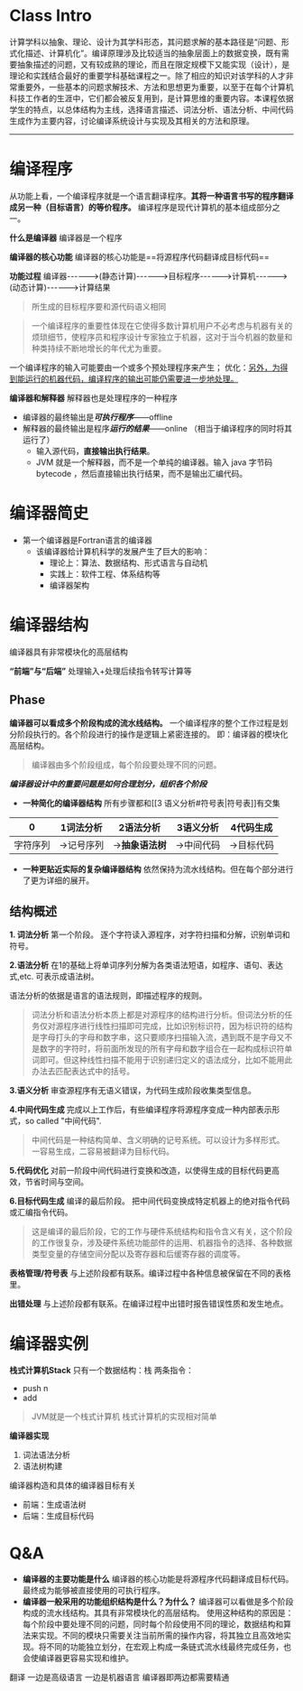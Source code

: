 
# Class Intro
计算学科以抽象、理论、设计为其学科形态，其问题求解的基本路径是“问题、形式化描述、计算机化”。编译原理涉及比较适当的抽象层面上的数据变换，既有需要抽象描述的问题，又有较成熟的理论，而且在限定规模下又能实现（设计），是理论和实践结合最好的重要学科基础课程之一。除了相应的知识对该学科的人才非常重要外，一些基本的问题求解技术、方法和思想更为重要，以至于在每个计算机科技工作者的生涯中，它们都会被反复用到，是计算思维的重要内容。本课程依据学生的特点，以总体结构为主线，选择语言描述、词法分析、语法分析、中间代码生成作为主要内容，讨论编译系统设计与实现及其相关的方法和原理。

---
# 编译程序
从功能上看，一个编译程序就是一个语言翻译程序。**其将一种语言书写的程序翻译成另一种（目标语言）的等价程序。**
编译程序是现代计算机的基本组成部分之一。

**什么是编译器**
编译器是一个程序

**编译器的核心功能**
编译器的核心功能是==将源程序代码翻译成目标代码==

**功能过程**
编译器------>(静态计算)------>目标程序------>计算机------>(动态计算)------>计算结果

> 所生成的目标程序要和源代码语义相同

> 一个编译程序的重要性体现在它使得多数计算机用户不必考虑与机器有关的烦琐细节，使程序员和程序设计专家独立于机器，这对于当今机器的数量和种类持续不断地增长的年代尤为重要。

一个编译程序的输入可能要由一个或多个预处理程序来产生；
优化：<u>另外，为得到能运行的机器代码，编译程序的输出可能仍需要进一步地处理。</u>

**编译器和解释器**
解释器也是处理程序的一种程序
- 编译器的最终输出是***可执行程序***——offline
- 解释器的最终输出是程序***运行的结果***——online （相当于编译程序的同时将其运行了）
	- 输入源代码，**直接输出执行结果**。
	- JVM 就是一个解释器，而不是一个单纯的编译器。输入 java 字节码 bytecode ，然后直接输出执行结果，而不是输出汇编代码。

# 编译器简史
- 第一个编译器是Fortran语言的编译器
	- 该编译器给计算机科学的发展产生了巨大的影响：
		- 理论上：算法、数据结构、形式语言与自动机
		- 实践上：软件工程、体系结构等
		- 编译器架构

# 编译器结构
编译器具有非常模块化的高层结构

**“前端”与“后端”**
处理输入+处理后续指令转写计算等

## Phase
**编译器可以看成多个阶段构成的流水线结构。**
一个编译程序的整个工作过程是划分阶段执行的。各个阶段进行的操作是逻辑上紧密连接的。
即：编译器的模块化高层结构。

> 编译器由多个阶段组成，每个阶段要处理不同的问题。

***编译器设计中的重要问题是如何合理划分，组织各个阶段***

- **一种简化的编译器结构**
所有步骤都和[[3 语义分析#符号表|符号表]]有交集

| 0        | 1词法分析  | 2语法分析        | 3语义分析  | 4代码生成  |
| -------- | ---------- | ---------------- | ---------- | ---------- |
| 字符序列 | ->记号序列 | ->**抽象语法树** | ->中间代码 | ->目标代码 |


- **一种更贴近实际的复杂编译器结构**
依然保持为流水线结构。但在每个部分进行了更为详细的展开。


## 结构概述
**1. 词法分析**
第一个阶段。
逐个字符读入源程序，对字符扫描和分解，识别单词和符号。

**2.语法分析**
在1的基础上将单词序列分解为各类语法短语，如程序、语句、表达式,etc.
可表示成语法树。

语法分析的依据是语言的语法规则，即描述程序的规则。
> 词法分析和语法分析本质上都是对源程序的结构进行分析。但词法分析的任务仅对源程序进行线性扫描即可完成，比如识别标识符，因为标识符的结构是字母打头的字母和数字串，这只要顺序扫描输入流，遇到既不是字母又不是数字的字符时，将前面所发现的所有字母和数字组合在一起构成标识符单词即可。但这种线性扫描不能用于识别递归定义的语法成分，比如不能用此办法去匹配表达式中的括号。

**3.语义分析**
审查源程序有无语义错误，为代码生成阶段收集类型信息。

**4.中间代码生成**
完成以上工作后，有些编译程序将源程序变成一种内部表示形式，so called "中间代码".

> 中间代码是一种结构简单、含义明确的记号系统。可以设计为多样形式。
> 一容易生成，二容易被翻译为目标代码。

**5.代码优化**
对前一阶段中间代码进行变换和改造，以使得生成的目标代码更高效，节省时间与空间。

**6.目标代码生成**
编译的最后阶段。
把中间代码变换成特定机器上的绝对指令代码或汇编指令代码。
> 这是编译的最后阶段，它的工作与硬件系统结构和指令含义有关，这个阶段的工作很复杂，涉及硬件系统功能部件的运用、机器指令的选择、各种数据类型变量的存储空间分配以及寄存器和后缓寄存器的调度等。

**表格管理/符号表**
与上述阶段都有联系。编译过程中各种信息被保留在不同的表格里。

**出错处理**
与上述阶段都有联系。在编译过程中出错时报告错误性质和发生地点。


# 编译器实例
**栈式计算机Stack**
只有一个数据结构：栈
两条指令：
- push n
- add

> JVM就是一个栈式计算机
> 栈式计算机的实现相对简单

**编译器实现**
1. 词法语法分析
2. 语法树构建

编译器构造和具体的编译器目标有关
- 前端：生成语法树
- 后端：生成目标代码


# Q&A
- **编译器的主要功能是什么**
编译器的核心功能是将源程序代码翻译成目标代码。最终成为能够被直接使用的可执行程序。
- **编译器一般采用的功能组织结构是什么？为什么？**
编译器可以看做是多个阶段构成的流水线结构。其具有非常模块化的高层结构。
使用这种结构的原因是：每个阶段中要处理不同的问题，同时每个阶段使用不同的理论，数据结构和算法来实现。不同的模块只需要关注当前所需的操作内容，将其独立且高效地实现。将不同的功能独立划分，在宏观上构成一条链式流水线最终完成任务，也会使编译器更容易实现和维护。


翻译
一边是高级语言 一边是机器语言 编译器即两边都需要精通


